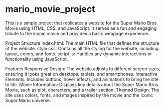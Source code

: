 # mario_movie_project

This is a simple project that replicates a website for the Super Mario Bros. Movie using HTML, CSS, and JavaScript. It serves as a fun and engaging tribute to the iconic movie and provides a basic webpage experience.

Project Structure
index.html: The main HTML file that defines the structure of the website.
style.css: Contains all the styling for the website, including layout, colors, and fonts.
script.js: Handles any dynamic interactions or functionality using JavaScript.

Features
Responsive Design: The website adjusts to different screen sizes, ensuring it looks great on desktops, tablets, and smartphones.
Interactive Elements: Includes buttons, hover effects, and animations to bring the site to life.
Movie Information: Displays key details about the Super Mario Bros. Movie, such as plot, characters, and a trailer section.
Themed Design: The site uses colors, fonts, and images inspired by the movie and the iconic Super Mario universe.
